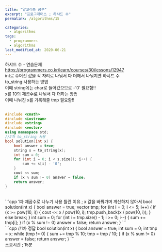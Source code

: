 ```yaml
---
title: "알고리즘 공부"
excerpt: "프로그래머스 ; 하샤드 수"
permalink: /algorithms/15

categories:
  - algorithms
tags:
  - programmers
  - algorithms
last_modified_at: 2020-06-21
---
```


하샤드 수 - 연습문제  
<https://programmers.co.kr/learn/courses/30/lessons/12947>  
int로 주어진 값을 각 자리로 나눠서 다 더해서 나눠지면 하샤드 수  
to_string 사용하는 방법  
이때 string에는 char로 들어갔으므로 -'0' 필요함!!  
x를 10의 제곱수로 나눠서 다 더하는 방법  
이때 나눠진 x를 기록해줄 tmp 필요함!!  
<br>
```cpp
#include <cmath>
#include <iostream>
#include <string>
#include <vector>
using namespace std;
//2차 to_string 사용
bool solution(int x) {
    bool answer = true;
    string s = to_string(x);
    int sum = 0;
    for (int i = 0; i < s.size(); i++) {
        sum += s[i] - '0';
    }
    cout << sum;
    if (x % sum != 0) answer = false;
    return answer;
}
```
<br>
```cpp
1차 제곱수로 나누기 사용
틀린 이유 ; x 값을 바꿔가며 계산하지 않아서
bool solution(int x) {
    bool answer = true;
    vector<char> tmp;
    for (int i = 0; i <= 5; i++) {
        if (x >= pow(10, i)) {
            cout << x / pow(10, i);
            tmp.push_back(x / pow(10, i));
        } else
            break;
    }
    int sum = 0;
    for (int i = tmp.size() - 1; i >= 0; i--) {
        sum += tmp[i];
    }
    if (x % sum != 0) answer = false;
    return answer;
}
```
<br>
```cpp
//1차 정답
bool solution(int x) {
    bool answer = true;
    int sum = 0;
    int tmp = x;
    while (tmp != 0) {
        sum += tmp % 10;
        tmp = tmp / 10;
    }
    if (x % sum != 0) answer = false;
    return answer;
}
```
<br>
소요시간 ; 15분

